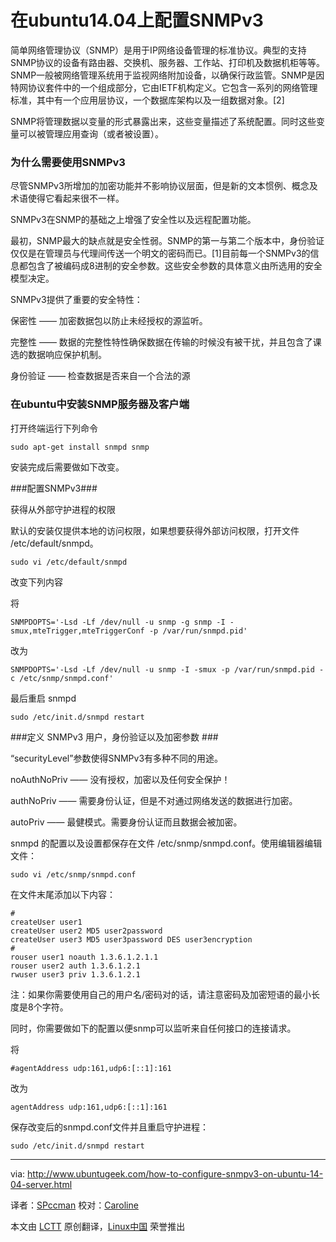 在ubuntu14.04上配置SNMPv3
============================================
简单网络管理协议（SNMP）是用于IP网络设备管理的标准协议。典型的支持SNMP协议的设备有路由器、交换机、服务器、工作站、打印机及数据机柜等等。SNMP一般被网络管理系统用于监视网络附加设备，以确保行政监管。SNMP是因特网协议套件中的一个组成部分，它由IETF机构定义。它包含一系列的网络管理标准，其中有一个应用层协议，一个数据库架构以及一组数据对象。[2]

SNMP将管理数据以变量的形式暴露出来，这些变量描述了系统配置。同时这些变量可以被管理应用查询（或者被设置）。

### 为什么需要使用SNMPv3 ###

尽管SNMPv3所增加的加密功能并不影响协议层面，但是新的文本惯例、概念及术语使得它看起来很不一样。

SNMPv3在SNMP的基础之上增强了安全性以及远程配置功能。

最初，SNMP最大的缺点就是安全性弱。SNMP的第一与第二个版本中，身份验证仅仅是在管理员与代理间传送一个明文的密码而已。[1]目前每一个SNMPv3的信息都包含了被编码成8进制的安全参数。这些安全参数的具体意义由所选用的安全模型决定。

SNMPv3提供了重要的安全特性：

保密性 —— 加密数据包以防止未经授权的源监听。

完整性 —— 数据的完整性特性确保数据在传输的时候没有被干扰，并且包含了课选的数据响应保护机制。

身份验证 —— 检查数据是否来自一个合法的源

### 在ubuntu中安装SNMP服务器及客户端 ###

打开终端运行下列命令

    sudo apt-get install snmpd snmp

安装完成后需要做如下改变。

###配置SNMPv3###

获得从外部守护进程的权限 

默认的安装仅提供本地的访问权限，如果想要获得外部访问权限，打开文件 /etc/default/snmpd。

    sudo vi /etc/default/snmpd

改变下列内容

将

    SNMPDOPTS='-Lsd -Lf /dev/null -u snmp -g snmp -I -smux,mteTrigger,mteTriggerConf -p /var/run/snmpd.pid'

改为
    
    SNMPDOPTS='-Lsd -Lf /dev/null -u snmp -I -smux -p /var/run/snmpd.pid -c /etc/snmp/snmpd.conf'

最后重启 snmpd

    sudo /etc/init.d/snmpd restart

###定义 SNMPv3 用户，身份验证以及加密参数 ###

“securityLevel”参数使得SNMPv3有多种不同的用途。

noAuthNoPriv —— 没有授权，加密以及任何安全保护！

authNoPriv —— 需要身份认证，但是不对通过网络发送的数据进行加密。 

autoPriv —— 最健模式。需要身份认证而且数据会被加密。

snmpd 的配置以及设置都保存在文件 /etc/snmp/snmpd.conf。使用编辑器编辑文件：

    sudo vi /etc/snmp/snmpd.conf

在文件末尾添加以下内容：

    #
    createUser user1
    createUser user2 MD5 user2password
    createUser user3 MD5 user3password DES user3encryption
    #
    rouser user1 noauth 1.3.6.1.2.1.1
    rouser user2 auth 1.3.6.1.2.1
    rwuser user3 priv 1.3.6.1.2.1

注：如果你需要使用自己的用户名/密码对的话，请注意密码及加密短语的最小长度是8个字符。

同时，你需要做如下的配置以便snmp可以监听来自任何接口的连接请求。

将

    #agentAddress udp:161,udp6:[::1]:161

改为

    agentAddress udp:161,udp6:[::1]:161

保存改变后的snmpd.conf文件并且重启守护进程：

    sudo /etc/init.d/snmpd restart
    
--------------------------------------------------------------------------------

via: http://www.ubuntugeek.com/how-to-configure-snmpv3-on-ubuntu-14-04-server.html

译者：[SPccman](https://github.com/SPccman)
校对：[Caroline](https://github.com/carolinewuyan)

本文由 [LCTT](https://github.com/LCTT/TranslateProject) 原创翻译，[Linux中国](http://linux.cn/) 荣誉推出
